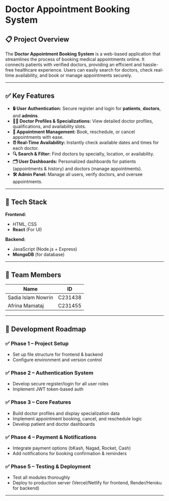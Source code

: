 # Doctor Appointment Booking System

## 📋 Project Overview
The **Doctor Appointment Booking System** is a web-based application that streamlines the process of booking medical appointments online. It connects patients with verified doctors, providing an efficient and hassle-free healthcare experience. Users can easily search for doctors, check real-time availability, and book or manage appointments securely.

---

## ✅ Key Features
- **🔒 User Authentication:** Secure register and login for **patients**, **doctors**, and **admins**.
- **👨‍⚕️ Doctor Profiles & Specializations:** View detailed doctor profiles, qualifications, and availability slots.
- **📅 Appointment Management:** Book, reschedule, or cancel appointments with ease.
- **⏰ Real-Time Availability:** Instantly check available dates and times for each doctor.
- **🔍 Search & Filter:** Find doctors by specialty, location, or availability.
- **🗂️ User Dashboards:** Personalized dashboards for patients (appointments & history) and doctors (manage appointments).
- **🛠️ Admin Panel:** Manage all users, verify doctors, and oversee appointments.

---

## 🧩 Tech Stack
**Frontend:**  
- HTML, CSS  
- **React** (For UI)

**Backend:**  
- JavaScript (Node.js + Express)  
- **MongoDB** (for database)

---

## 👥 Team Members
| Name               | ID       |
|--------------------|----------|
| Sadia Islam Nowrin | C231438  |
| Afrina Mamataj     | C231455  |

---

## 🚀 Development Roadmap

### ✅ **Phase 1 – Project Setup**
- Set up file structure for frontend & backend
- Configure environment and version control

### ✅ **Phase 2 – Authentication System**
- Develop secure register/login for all user roles
- Implement JWT token-based auth

### ✅ **Phase 3 – Core Features**
- Build doctor profiles and display specialization data
- Implement appointment booking, cancel, and reschedule logic
- Develop patient and doctor dashboards

### ✅ **Phase 4 – Payment & Notifications**
- Integrate payment options (bKash, Nagad, Rocket, Cash)
- Add notifications for booking confirmation & reminders

### ✅ **Phase 5 – Testing & Deployment**
- Test all modules thoroughly
- Deploy to production server (Vercel/Netlify for frontend, Render/Heroku for backend)

---

